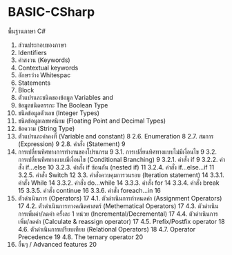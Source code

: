 # BASIC-CSharp
พื้นฐานภาษา C#

1.	ส่วนประกอบของภาษา	
 1. Identifiers
 2. คำสงวน (Keywords)	
 3. Contextual keywords	
 4. อักษรว่าง Whitespac
 5. Statements	
 6. Block
2.	ตัวแปรและชนิดของข้อมูล Variables and 
  1. ข้อมูลชนิดตรรกะ The Boolean Type	
  2. ชนิดข้อมูลตัวเลข (Integer Types)	
  3. ชนิดข้อมูลเลขทศนิยม (Floating Point and Decimal Types)	
  4. ข้อความ (String Type)	
  5. ตัวแปรและค่าคงที่ (Variable and constant)	8
2.6.	Enumeration	8
2.7.	สมการ (Expression)	9
2.8.	คำสั่ง (Statement)	9
3.	การเปลี่ยนทิศทางการทำงานของโปรแกรม	9
3.1.	การเปลี่ยนทิศทางแบบไม่มีเงื่อนไข	9
3.2.	การเปลี่ยนทิศทางแบบมีเงื่อนไข (Conditional Branching)	9
3.2.1.	คำสั่ง if	9
3.2.2.	คำสั่ง if…else	10
3.2.3.	คำสั่ง if ซ้อนกัน (nested if)	11
3.2.4.	คำสั่ง if…else…if	11
3.2.5.	คำสั่ง Switch	12
3.3.	คำสั่งควบคุมการวนรอบ (Iteration statement)	14
3.3.1.	คำสั่ง While	14
3.3.2.	คำสั่ง do…while	14
3.3.3.	คำสั่ง for	14
3.3.4.	คำสั่ง break	15
3.3.5.	คำสั่ง continue	16
3.3.6.	คำสั่ง foreach…in	16
4.	ตัวดำเนินการ (Operators)	17
4.1.	ตัวดำเนินการกำหนดค่า (Assignment Operators)	17
4.2.	ตัวดำเนินการทางคณิตศาสตร์ (Methematical Operators)	17
4.3.	ตัวดำเนินการเพิ่มค่า/ลดค่า ครั้งละ 1 หน่วย (Incremental/Decremental)	17
4.4.	ตัวดำเนินการเพิ่ม/ลดค่า (Calculate & reassign operator)	17
4.5.	Prefix/Postfix operator	18
4.6.	ตัวดำเนินการเปรียบเทียบ (Relational Operators)	18
4.7.	Operator Precedence	19
4.8.	The ternary operator	20
5.	อื่นๆ / Advanced features	20

